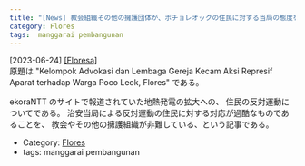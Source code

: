 ```yaml
---
title: "[News] 教会組織その他の擁護団体が、ポチョレオックの住民に対する当局の態度を非難する ---「フローレスには地熱発電が向いている」と言い出したのは、ぼくの記憶では、日本だったと思う"
category: Flores
tags:  manggarai pembangunan
---
```


[2023-06-24] [[Floresa]](https://floresa.co/2023/06/24/kelompok-advokasi-dan-lembaga-gereja-kecam-aksi-represif-aparat-terhadap-warga-poco-leok-flores/?utm_source=pocket_saves)  
 原題は "Kelompok Advokasi dan 
Lembaga Gereja Kecam Aksi Represif Aparat terhadap 
Warga Poco Leok, Flores" である。

 ekoraNTT のサイトで報道されていた地熱発電の拡大への、
住民の反対運動についてである。
治安当局による反対運動の住民に対する対応が過酷なものであることを、
教会やその他の擁護組織が非難している、という記事である。

- Category: [Flores](categories.html#Flores)
- tags:  manggarai pembangunan

